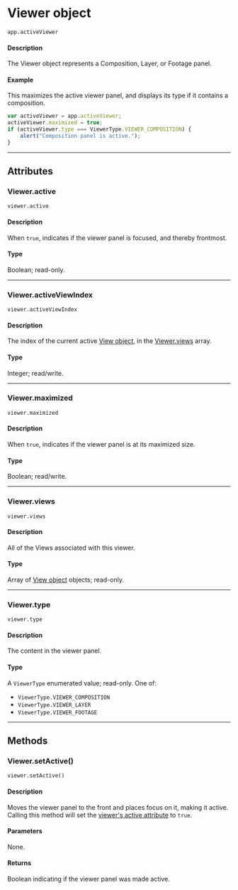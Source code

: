 # Viewer object

`app.activeViewer`

#### Description

The Viewer object represents a Composition, Layer, or Footage panel.

#### Example

This maximizes the active viewer panel, and displays its type if it contains a composition.

```javascript
var activeViewer = app.activeViewer;
activeViewer.maximized = true;
if (activeViewer.type === ViewerType.VIEWER_COMPOSITION) {
    alert("Composition panel is active.");
}
```

---

## Attributes

### Viewer.active

`viewer.active`

#### Description

When `true`, indicates if the viewer panel is focused, and thereby frontmost.

#### Type

Boolean; read-only.

---

### Viewer.activeViewIndex

`viewer.activeViewIndex`

#### Description

The index of the current active [View object](view.md), in the [Viewer.views](#viewerviews) array.

#### Type

Integer; read/write.

---

### Viewer.maximized

`viewer.maximized`

#### Description

When `true`, indicates if the viewer panel is at its maximized size.

#### Type

Boolean; read/write.

---

### Viewer.views

`viewer.views`

#### Description

All of the Views associated with this viewer.

#### Type

Array of [View object](view.md) objects; read-only.

---

### Viewer.type

`viewer.type`

#### Description

The content in the viewer panel.

#### Type

A `ViewerType` enumerated value; read-only. One of:

- `ViewerType.VIEWER_COMPOSITION`
- `ViewerType.VIEWER_LAYER`
- `ViewerType.VIEWER_FOOTAGE`

---

## Methods

### Viewer.setActive()

`viewer.setActive()`

#### Description

Moves the viewer panel to the front and places focus on it, making it active.
Calling this method will set the [viewer's active attribute](#vieweractive) to `true`.

#### Parameters

None.

#### Returns

Boolean indicating if the viewer panel was made active.
